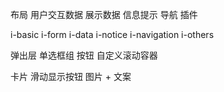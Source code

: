 布局
用户交互数据
展示数据
信息提示
导航
插件

i-basic
i-form
i-data
i-notice
i-navigation
i-others


弹出层
单选框组
按钮
自定义滚动容器

卡片
滑动显示按钮
图片 + 文案